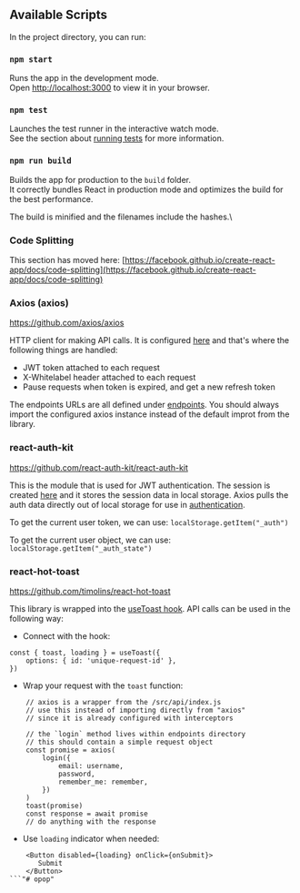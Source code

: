## Available Scripts

In the project directory, you can run:

### `npm start`

Runs the app in the development mode.\
Open [http://localhost:3000](http://localhost:3000) to view it in your browser.

### `npm test`

Launches the test runner in the interactive watch mode.\
See the section about [running tests](https://facebook.github.io/create-react-app/docs/running-tests) for more information.

### `npm run build`

Builds the app for production to the `build` folder.\
It correctly bundles React in production mode and optimizes the build for the best performance.

The build is minified and the filenames include the hashes.\

### Code Splitting

This section has moved here: [https://facebook.github.io/create-react-app/docs/code-splitting](https://facebook.github.io/create-react-app/docs/code-splitting)

### Axios (axios)

https://github.com/axios/axios

HTTP client for making API calls.
It is configured [here](/src/api/axios.js) and that's where the following things are handled:

- JWT token attached to each request
- X-Whitelabel header attached to each request
- Pause requests when token is expired, and get a new refresh token

The endpoints URLs are all defined under [endpoints](/src/api/endpoints).
You should always import the configured axios instance instead of the default improt from the library.

### react-auth-kit

https://github.com/react-auth-kit/react-auth-kit

This is the module that is used for JWT authentication. The session is created [here](/src/screens/Login.js#44) and it stores the session data in local storage. Axios pulls the auth data directly out of local storage for use in [authentication](/src/api/interceptors.js).

To get the current user token, we can use: `localStorage.getItem("_auth")` <br>

To get the current user object, we can use: `localStorage.getItem("_auth_state")`

### react-hot-toast

https://github.com/timolins/react-hot-toast

This library is wrapped into the [useToast hook](/src/hooks/useToast.js).
API calls can be used in the following way:

- Connect with the hook:

```
const { toast, loading } = useToast({
    options: { id: 'unique-request-id' },
})
```

- Wrap your request with the `toast` function:
```
    // axios is a wrapper from the /src/api/index.js
    // use this instead of importing directly from "axios"
    // since it is already configured with interceptors

    // the `login` method lives within endpoints directory
    // this should contain a simple request object 
    const promise = axios(
        login({
            email: username,
            password,
            remember_me: remember,
        })
    )
    toast(promise)
    const response = await promise
    // do anything with the response
```

- Use `loading` indicator when needed:
```
    <Button disabled={loading} onClick={onSubmit}>
       Submit
    </Button>
```"# opop" 
